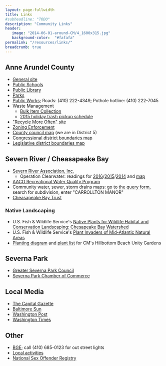 ```yaml
---
layout: page-fullwidth
title: Links
#subheadline: "TODO"
description: "Community Links"
header:
   image: "2014-06-01-around-CM/4_1600x315.jpg"
   background-color:  "#fafafa"
permalink: "/resources/links/"
breadcrumb: true
---
```


## Anne Arundel County

* <a href="http://www.aacounty.org">General site</a>
* <a href="http://www.aacps.org">Public Schools</a>
* <a href="http://www.aacpl.net">Public Library</a>
* <a href="http://www.aacounty.org/recparks">Parks</a>
* <a href="http://www.aacounty.org/dpw/Index.cfm">Public Works</a>; Roads:  (410) 222-4349; Pothole hotline:  (410) 222-7045
* Waste Management
  * <a href="http://www.aacounty.org/DPW/WasteManagement/bulkItem.cfm">Bulk Item Collection</a>
  * <a href="http://www.oakleighforest.org/calendar/holiday.pdf">2015 holiday trash pickup schedule</a>
* <a href="http://www.recyclemoreoften.com">"Recycle More Often" site</a>
* <a href="http://www.aacounty.org/IP/ZoningEnforcement/index.cfm">Zoning Enforcement</a>
* <a href="http://www.aacounty.org/Elections/Resources/AA_County_Election_Map_2014_County_Council.pdf">County council map</a> (we are in District 5)
* <a href="http://www.aacounty.org/Elections/Resources/AA_County_Election_Map_2014_Congressional_District_Boundary.pdf">Congressional district boundaries map </a>
* <a href="http://www.aacounty.org/Elections/Resources/AA_County_Election_Map_2014_Legislative_District_Boundary.pdf">Legislative district boundaries map</a>

## Severn River / Cheasapeake Bay

* <a href="http://www.severnriver.org">Severn River Association, Inc.</a>
  * Operation Clearwater:  readings for <a href="https://ola2.aacc.edu/tldomanski/Clearwater%202016.html">2016</a>/<a href="http://ola2.aacc.edu/tldomanski/Clearwater2015.html">2015</a>/<a href="http://ola2.aacc.edu/tldomanski/Clearwater2014.html">2014</a> and <a href="https://www.google.com/maps/d/u/0/viewer?ll=39.104489,-76.522179&msa=0&spn=0.158785,0.338173&mid=zfiDnsNAg-ak.knZ5RgPdZmWw">map</a>
* <a href="http://aahealth.org/programs/env-hlth/rec-water/reports">AACO Recreational Water Quality Program</a>
* Community water, sewer, storm drains maps:  go to <a href="http://gis-world2.aacounty.org/DPWcounter/FormQuery.aspx">the query form</a>, search for subdivision, enter "CARROLLTON MANOR"
* <a href="http://www.cbtrust.org/site/c.miJPKXPCJnH/b.5368633/k.BDEA/Home.htm">Cheasapeake Bay Trust</a>

### Native Landscaping

* U.S. Fish & Wildlife Service's <a href="/resources/native-landscaping/chesapeakenatives-nfwf-book.pdf">Native Plants for Wildlife Habitat and Conservation Landscaping: Chesapeake Bay Watershed</a>
* U.S. Fish & Wildlife Service's <a href="/resources/native-landscaping/Plant-Invaders-of-the-Mid-Atlantic-NFWF.pdf">Plant Invaders of Mid-Atlantic Natural Areas</a>
* <a href="/resources/native-landscaping/HillBottom-Unity-Gardens-Planting-Diagram-Garden-cells.pdf">Planting diagram</a> and <a href="/resources/native-landscaping/CMIA-HILLBOTTOM-BEACH-BIORETENTION-GARDEN-PLANT-LISTS-2.xlsx">plant list</a> for CM's Hillbottom Beach Unity Gardens

## Severna Park

* <a href="http://www.gspcouncil.org">Greater Severna Park Council</a>
* <a href="http://www.severnaparkchamber.com">Severna Park Chamber of Commerce</a>

## Local Media

* <a href="http://www.hometownannapolis.com">The Capital Gazette</a>
* <a href="http://www.sunspot.net">Baltimore Sun</a>
* <a href="http://www.washingtonpost.com">Washington Post</a>
* <a href="http://www.washtimes.com">Washington Times</a>

## Other

* <a href="http://www.bge.com/Pages/default.aspx">BGE</a>; call (410) 685-0123 for out street lights
* <a href="http://www.thingstodo.com">Local activities</a>
* <a href="http://www.familywatchdog.us">National Sex Offender Registry</a>
